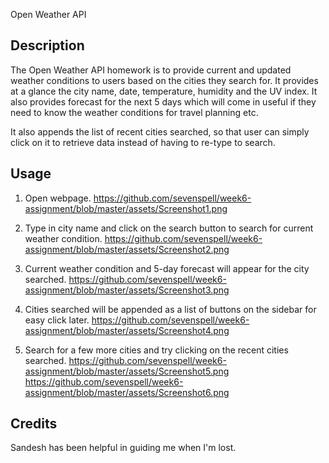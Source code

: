 Open Weather API 

## Description 

The Open Weather API homework is to provide current and updated weather conditions to users based on the cities they search for. It provides at a glance the city name, date, temperature, humidity and the UV index. It also provides forecast for the next 5 days which will come in useful if they need to know the weather conditions for travel planning etc. 

It also appends the list of recent cities searched, so that user can simply click on it to retrieve data instead of having to re-type to search.

## Usage 

1. Open webpage.
https://github.com/sevenspell/week6-assignment/blob/master/assets/Screenshot1.png

2. Type in city name and click on the search button to search for current weather condition.
https://github.com/sevenspell/week6-assignment/blob/master/assets/Screenshot2.png

3. Current weather condition and 5-day forecast will appear for the city searched.
https://github.com/sevenspell/week6-assignment/blob/master/assets/Screenshot3.png

4. Cities searched will be appended as a list of buttons on the sidebar for easy click later.
https://github.com/sevenspell/week6-assignment/blob/master/assets/Screenshot4.png

5. Search for a few more cities and try clicking on the recent cities searched.
https://github.com/sevenspell/week6-assignment/blob/master/assets/Screenshot5.png
https://github.com/sevenspell/week6-assignment/blob/master/assets/Screenshot6.png


## Credits

Sandesh has been helpful in guiding me when I'm lost. 



